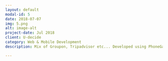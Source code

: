 ```yaml
---
layout: default
modal-id: 5
date: 2018-07-07
img: 5.png
alt: image-alt
project-date: Jul 2018
client: U-decide
category: Web & Mobile Development
description: Mix of Groupon, Tripadvisor etc... Developed using PhoneGap Cordova

---
```

